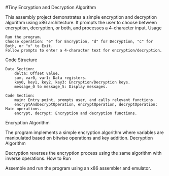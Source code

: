 #Tiny Encryption and Decryption Algorithm

This assembly project demonstrates a simple encryption and decryption algorithm using x86 architecture. It prompts the user to choose between encryption, decryption, or both, and processes a 4-character input.
Usage

    Run the program.
    Choose operation: "e" for Encryption, "d" for Decryption, "c" for Both, or "x" to Exit.
    Follow prompts to enter a 4-character text for encryption/decryption.

Code Structure

    Data Section:
        delta: Offset value.
        sum, var0, var1: Data registers.
        key0, key1, key2, key3: Encryption/Decryption keys.
        message_0 to message_5: Display messages.

    Code Section:
        main: Entry point, prompts user, and calls relevant functions.
        encryptAndDecryptOperation, encryptOperation, decryptOperation: Main operations.
        encrypt, decrypt: Encryption and decryption functions.

Encryption Algorithm

The program implements a simple encryption algorithm where variables are manipulated based on bitwise operations and key addition.
Decryption Algorithm

Decryption reverses the encryption process using the same algorithm with inverse operations.
How to Run

Assemble and run the program using an x86 assembler and emulator.
